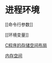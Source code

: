 #  进程环境

[[命令行参数]]

[[环境变量]]

[C程序的存储空间布局](Linux_process_C程序的存储空间布局.md)

[内存空间](Linux_process_memory_API.md)